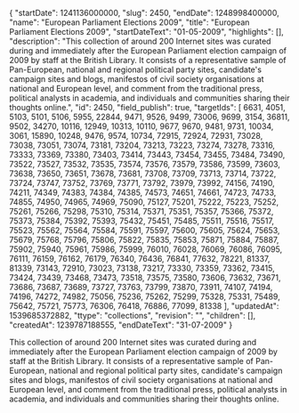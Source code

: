 {
  "startDate": 1241136000000, 
  "slug": 2450, 
  "endDate": 1248998400000, 
  "name": "European Parliament Elections 2009", 
  "title": "European Parliament Elections 2009", 
  "startDateText": "01-05-2009", 
  "highlights": [], 
  "description": "This collection of around 200 Internet sites was curated during and immediately after the European Parliament election campaign of 2009 by staff at the British Library. It consists of a representative sample of Pan-European, national and regional political party sites, candidate's campaign sites and blogs, manifestos of civil society organisations at national and European level, and comment from the traditional press, political analysts in academia, and individuals and communities sharing their thoughts online.", 
  "id": 2450, 
  "field_publish": true, 
  "targetIds": [
    6631, 
    4051, 
    5103, 
    5101, 
    5106, 
    5955, 
    22844, 
    9471, 
    9526, 
    9499, 
    73006, 
    9699, 
    3154, 
    36811, 
    9502, 
    34270, 
    10116, 
    12949, 
    10313, 
    10110, 
    9677, 
    9670, 
    9481, 
    9731, 
    10034, 
    3061, 
    15890, 
    10248, 
    9476, 
    9574, 
    10734, 
    72915, 
    72924, 
    72931, 
    73028, 
    73038, 
    73051, 
    73074, 
    73181, 
    73204, 
    73213, 
    73223, 
    73274, 
    73278, 
    73316, 
    73333, 
    73369, 
    73380, 
    73403, 
    73414, 
    73443, 
    73454, 
    73455, 
    73484, 
    73490, 
    73522, 
    73527, 
    73532, 
    73535, 
    73574, 
    73576, 
    73579, 
    73586, 
    73599, 
    73603, 
    73638, 
    73650, 
    73651, 
    73678, 
    73681, 
    73708, 
    73709, 
    73713, 
    73714, 
    73722, 
    73724, 
    73747, 
    73752, 
    73769, 
    73771, 
    73792, 
    73979, 
    73992, 
    74156, 
    74190, 
    74211, 
    74349, 
    74383, 
    74384, 
    74385, 
    74573, 
    74651, 
    74661, 
    74723, 
    74733, 
    74855, 
    74950, 
    74965, 
    74969, 
    75090, 
    75127, 
    75201, 
    75222, 
    75223, 
    75252, 
    75261, 
    75266, 
    75298, 
    75310, 
    75314, 
    75371, 
    75351, 
    75357, 
    75366, 
    75372, 
    75373, 
    75384, 
    75392, 
    75393, 
    75432, 
    75451, 
    75485, 
    75511, 
    75516, 
    75517, 
    75523, 
    75562, 
    75564, 
    75584, 
    75591, 
    75597, 
    75600, 
    75605, 
    75624, 
    75653, 
    75679, 
    75768, 
    75796, 
    75806, 
    75822, 
    75835, 
    75853, 
    75871, 
    75884, 
    75887, 
    75902, 
    75940, 
    75961, 
    75986, 
    75999, 
    76010, 
    76028, 
    76069, 
    76086, 
    76095, 
    76111, 
    76159, 
    76162, 
    76179, 
    76340, 
    76436, 
    76841, 
    77632, 
    78221, 
    81337, 
    81339, 
    73143, 
    72910, 
    73023, 
    73138, 
    73217, 
    73330, 
    73359, 
    73362, 
    73415, 
    73424, 
    73439, 
    73468, 
    73473, 
    73518, 
    73575, 
    73580, 
    73606, 
    73632, 
    73671, 
    73686, 
    73687, 
    73689, 
    73727, 
    73763, 
    73799, 
    73870, 
    73911, 
    74107, 
    74194, 
    74196, 
    74272, 
    74982, 
    75056, 
    75236, 
    75262, 
    75299, 
    75328, 
    75331, 
    75489, 
    75642, 
    75721, 
    75773, 
    76306, 
    76418, 
    76886, 
    77099, 
    81338
  ], 
  "updatedAt": 1539685372882, 
  "ttype": "collections", 
  "revision": "", 
  "children": [], 
  "createdAt": 1239787188555, 
  "endDateText": "31-07-2009"
}

This collection of around 200 Internet sites was curated during and immediately after the European Parliament election campaign of 2009 by staff at the British Library. It consists of a representative sample of Pan-European, national and regional political party sites, candidate's campaign sites and blogs, manifestos of civil society organisations at national and European level, and comment from the traditional press, political analysts in academia, and individuals and communities sharing their thoughts online.
